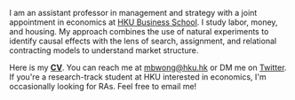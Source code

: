 I am an assistant professor in management and strategy with a joint appointment in economics at [HKU Business School](https://www.hkubs.hku.hk/). I study labor, money, and housing. My approach combines the use of natural experiments to identify causal effects with the lens of search, assignment, and relational contracting models to understand market structure. 

Here is my __[CV](/pdf/CV.pdf)__. You can reach me at [mbwong@hku.hk](mailto:mbwong@hku.hk) or DM me on [Twitter](https://twitter.com/mbwong). If you're a research-track student at HKU interested in economics, I'm occasionally looking for RAs. Feel free to email me! 
